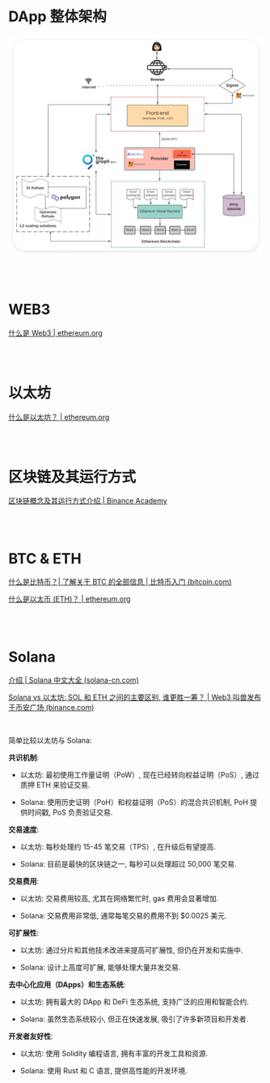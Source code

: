 # DApp 整体架构

<img src="./picture/QQ_1726658813058.png" alt="QQ_1726658813058" style="zoom: 80%;" />

<br><br>

# WEB3

[什么是 Web3 | ethereum.org](https://ethereum.org/zh/web3/)

<br><br>

# 以太坊

[什么是以太坊？ | ethereum.org](https://ethereum.org/zh/what-is-ethereum/)

<br><br>

# 区块链及其运行方式

[区块链概念及其运行方式介绍 | Binance Academy](https://academy.binance.com/zh/articles/what-is-blockchain-and-how-does-it-work)

<br><br>

# BTC & ETH

[什么是比特币？| 了解关于 BTC 的全部信息 | 比特币入门 (bitcoin.com)](https://www.bitcoin.com/zh/get-started/what-is-bitcoin/)

[什么是以太币 (ETH)？ | ethereum.org](https://ethereum.org/zh/eth/)

<br><br>

# Solana

[介绍 | Solana 中文大全 (solana-cn.com)](https://www.solana-cn.com/SolanaDocumention/intro/overview.html)

[Solana vs 以太坊: SOL 和 ETH 之间的主要区别, 谁更胜一筹？ | Web3 叫兽发布于币安广场 (binance.com)](https://www.binance.com/zh-CN/square/post/4266987675713)

<br>

简单比较以太坊与 Solana:

**共识机制**:

-   以太坊: 最初使用工作量证明（PoW）, 现在已经转向权益证明（PoS）, 通过质押 ETH 来验证交易.

-   Solana: 使用历史证明（PoH）和权益证明（PoS）的混合共识机制, PoH 提供时间戳, PoS 负责验证交易.

**交易速度**:

-   以太坊: 每秒处理约 15-45 笔交易（TPS）, 在升级后有望提高.

-   Solana: 目前是最快的区块链之一, 每秒可以处理超过 50,000 笔交易.

**交易费用**:

-   以太坊: 交易费用较高, 尤其在网络繁忙时, gas 费用会显著增加.

-   Solana: 交易费用非常低, 通常每笔交易的费用不到 $0.0025 美元.

**可扩展性**:

-   以太坊: 通过分片和其他技术改进来提高可扩展性, 但仍在开发和实施中.

-   Solana: 设计上高度可扩展, 能够处理大量并发交易.

**去中心化应用（DApps）和生态系统**:

-   以太坊: 拥有最大的 DApp 和 DeFi 生态系统, 支持广泛的应用和智能合约.

-   Solana: 虽然生态系统较小, 但正在快速发展, 吸引了许多新项目和开发者.

**开发者友好性**:

-   以太坊: 使用 Solidity 编程语言, 拥有丰富的开发工具和资源.

-   Solana: 使用 Rust 和 C 语言, 提供高性能的开发环境.

<br>
